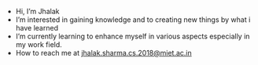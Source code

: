 * Hi, I’m Jhalak
* I’m interested in gaining knowledge and to creating new things by what i have learned
* I’m currently learning to enhance myself in various aspects especially in my work field.
* How to reach me at  jhalak.sharma.cs.2018@miet.ac.in



